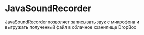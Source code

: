 # JavaSoundRecorder
JavaSoundRecorder позволяет записывать звук с микрофона и выгружать полученный файл в облачное хранилище DropBox
